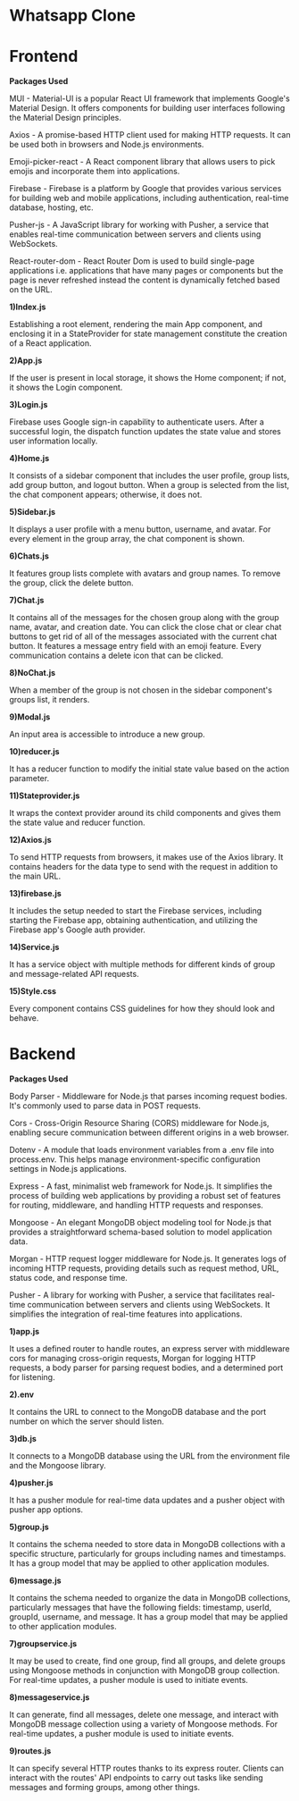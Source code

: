 # Whatsapp Clone

# Frontend

**Packages Used**

MUI - Material-UI is a popular React UI framework that implements Google's Material Design. It offers components for building user interfaces following the Material Design principles.

Axios - A promise-based HTTP client used for making HTTP requests. It can be used both in browsers and Node.js environments.

Emoji-picker-react - A React component library that allows users to pick emojis and incorporate them into applications.

Firebase - Firebase is a platform by Google that provides various services for building web and mobile applications, including authentication, real-time database, hosting, etc.

Pusher-js -  A JavaScript library for working with Pusher, a service that enables real-time communication between servers and clients using WebSockets.

React-router-dom - React Router Dom is used to build single-page applications i.e. applications that have many pages or components but the page is never refreshed instead the content is dynamically fetched based on the URL.

**1)Index.js**

Establishing a root element, rendering the main App component, and enclosing it in a StateProvider for state management constitute the creation of a React application. 

**2)App.js**

If the user is present in local storage, it shows the Home component; if not, it shows the Login component.

**3)Login.js**

Firebase uses Google sign-in capability to authenticate users. After a successful login, the dispatch function updates the state value and stores user information locally.

**4)Home.js**

It consists of a sidebar component that includes the user profile, group lists, add group button, and logout button. When a group is selected from the list, the chat component appears; otherwise, it does not.

**5)Sidebar.js**

It displays a user profile with a menu button, username, and avatar. For every element in the group array, the chat component is shown.

**6)Chats.js**

It features group lists complete with avatars and group names. To remove the group, click the delete button.

**7)Chat.js**

It contains all of the messages for the chosen group along with the group name, avatar, and creation date. You can click the close chat or clear chat buttons to get rid of all of the messages associated with the current chat button. It features a message entry field with an emoji feature. Every communication contains a delete icon that can be clicked.

**8)NoChat.js**

When a member of the group is not chosen in the sidebar component's groups list, it renders.

**9)Modal.js**

An input area is accessible to introduce a new group.

**10)reducer.js**

It has a reducer function to modify the initial state value based on the action parameter.

**11)Stateprovider.js**

It wraps the context provider around its child components and gives them the state value and reducer function.

**12)Axios.js**

To send HTTP requests from browsers, it makes use of the Axios library. It contains headers for the data type to send with the request in addition to the main URL.

**13)firebase.js**

It includes the setup needed to start the Firebase services, including starting the Firebase app, obtaining authentication, and utilizing the Firebase app's Google auth provider.

**14)Service.js**

It has a service object with multiple methods for different kinds of group and message-related API requests.

**15)Style.css**

Every component contains CSS guidelines for how they should look and behave.

# Backend

**Packages Used**

Body Parser - Middleware for Node.js that parses incoming request bodies. It's commonly used to parse data in POST requests.

Cors - Cross-Origin Resource Sharing (CORS) middleware for Node.js, enabling secure communication between different origins in a web browser.

Dotenv - A module that loads environment variables from a .env file into process.env. This helps manage environment-specific configuration settings in Node.js applications.

Express - A fast, minimalist web framework for Node.js. It simplifies the process of building web applications by providing a robust set of features for routing, middleware, and handling HTTP requests and responses.

Mongoose - An elegant MongoDB object modeling tool for Node.js that provides a straightforward schema-based solution to model application data.

Morgan - HTTP request logger middleware for Node.js. It generates logs of incoming HTTP requests, providing details such as request method, URL, status code, and response time.

Pusher -  A library for working with Pusher, a service that facilitates real-time communication between servers and clients using WebSockets. It simplifies the integration of real-time features into applications.

**1)app.js**

It uses a defined router to handle routes, an express server with middleware cors for managing cross-origin requests, Morgan for logging HTTP requests, a body parser for parsing request bodies, and a determined port for listening.

**2).env**

It contains the URL to connect to the MongoDB database and the port number on which the server should listen.

**3)db.js**

It connects to a MongoDB database using the URL from the environment file and the Mongoose library.

**4)pusher.js**

It has a pusher module for real-time data updates and a pusher object with pusher app options.

**5)group.js**

It contains the schema needed to store data in MongoDB collections with a specific structure, particularly for groups including names and timestamps. It has a group model that may be applied to other application modules.

**6)message.js**

It contains the schema needed to organize the data in MongoDB collections, particularly messages that have the following fields: timestamp, userId, groupId, username, and message. It has a group model that may be applied to other application modules.

**7)groupservice.js**

It may be used to create, find one group, find all groups, and delete groups using Mongoose methods in conjunction with MongoDB group collection. For real-time updates, a pusher module is used to initiate events.

**8)messageservice.js**

It can generate, find all messages, delete one message, and interact with MongoDB message collection using a variety of Mongoose methods. For real-time updates, a pusher module is used to initiate events.

**9)routes.js**

It can specify several HTTP routes thanks to its express router. Clients can interact with the routes' API endpoints to carry out tasks like sending messages and forming groups, among other things.
